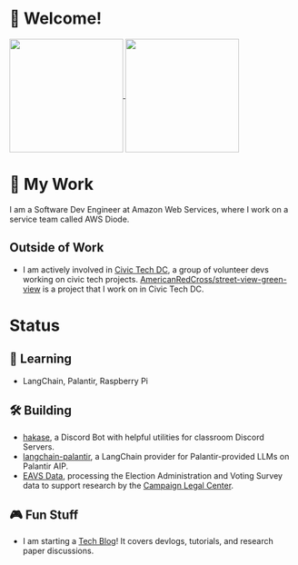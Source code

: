 # 👋 Welcome!
<a href="https://github-readme-stats.vercel.app/api?username=dragonejt&theme=nord&show_icons=true">
  <img height=200 align="center" src="https://github-readme-stats.vercel.app/api?username=dragonejt&show_icons=true&theme=nord" />
</a>
<a href="https://github-readme-stats.vercel.app/api/top-langs/?username=dragonejt&theme=nord&layout=donut">
  <img height=200 align="center" src="https://github-readme-stats.vercel.app/api/top-langs/?username=dragonejt&layout=donut&theme=nord" />
</a>

# 💼 My Work
I am a Software Dev Engineer at Amazon Web Services, where I work on a service team called AWS Diode.
## Outside of Work
- I am actively involved in [Civic Tech DC](https://www.civictechdc.org/), a group of volunteer devs working on civic tech projects. [AmericanRedCross/street-view-green-view](https://github.com/AmericanRedCross/street-view-green-view) is a project that I work on in Civic Tech DC.
# Status
## 🤔 Learning
- LangChain, Palantir, Raspberry Pi
## 🛠️ Building
- [hakase](https://github.com/dragonejt/hakase), a Discord Bot with helpful utilities for classroom Discord Servers.
- [langchain-palantir](https://github.com/dragonejt/langchain-palantir), a LangChain provider for Palantir-provided LLMs on Palantir AIP.
- [EAVS Data](https://github.com/civictechdc/eavs_clc), processing the Election Administration and Voting Survey data to support research by the [Campaign Legal Center](https://campaignlegal.org/).

## 🎮 Fun Stuff
- I am starting a [Tech Blog](https://dragonejt.dev/)! It covers devlogs, tutorials, and research paper discussions.
